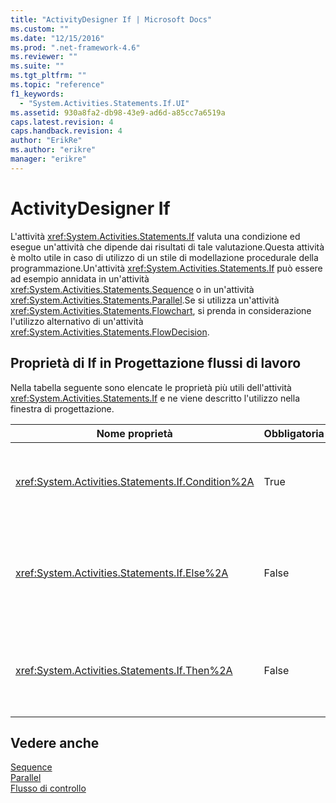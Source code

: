 ```yaml
---
title: "ActivityDesigner If | Microsoft Docs"
ms.custom: ""
ms.date: "12/15/2016"
ms.prod: ".net-framework-4.6"
ms.reviewer: ""
ms.suite: ""
ms.tgt_pltfrm: ""
ms.topic: "reference"
f1_keywords: 
  - "System.Activities.Statements.If.UI"
ms.assetid: 930a8fa2-db98-43e9-ad6d-a85cc7a6519a
caps.latest.revision: 4
caps.handback.revision: 4
author: "ErikRe"
ms.author: "erikre"
manager: "erikre"
---
```

# ActivityDesigner If
L'attività <xref:System.Activities.Statements.If> valuta una condizione ed esegue un'attività che dipende dai risultati di tale valutazione.Questa attività è molto utile in caso di utilizzo di un stile di modellazione procedurale della programmazione.Un'attività <xref:System.Activities.Statements.If> può essere ad esempio annidata in un'attività <xref:System.Activities.Statements.Sequence> o in un'attività <xref:System.Activities.Statements.Parallel>.Se si utilizza un'attività <xref:System.Activities.Statements.Flowchart>, si prenda in considerazione l'utilizzo alternativo di un'attività <xref:System.Activities.Statements.FlowDecision>.  
  
## Proprietà di If in Progettazione flussi di lavoro  
 Nella tabella seguente sono elencate le proprietà più utili dell'attività <xref:System.Activities.Statements.If> e ne viene descritto l'utilizzo nella finestra di progettazione.  
  
|Nome proprietà|Obbligatoria|Utilizzo|  
|--------------------|------------------|--------------|  
|<xref:System.Activities.Statements.If.Condition%2A>|True|La condizione che determina l'attività figlio da eseguire.Per impostare la proprietà <xref:System.Activities.Statements.If.Condition%2A>, digitare un'espressione [!INCLUDE[vbprvb](../code-quality/includes/vbprvb_md.md)] nella casella **Condition** nell'ActivityDesigner **If** oppure nella griglia delle proprietà.|  
|<xref:System.Activities.Statements.If.Else%2A>|False|L'attività da eseguire se la proprietà <xref:System.Activities.Statements.If.Condition%2A> è **false**.Per aggiungere un'attività eseguita dal ramo <xref:System.Activities.Statements.If.Else%2A>, rilasciarla dalla **Casella degli strumenti** nella casella **Else** nell'ActivityDesigner **If** con il testo di suggerimento "Rilasciare l'attività".|  
|<xref:System.Activities.Statements.If.Then%2A>|False|L'attività da eseguire se la proprietà <xref:System.Activities.Statements.If.Condition%2A> è **true**.Per aggiungere un'attività eseguita dal ramo <xref:System.Activities.Statements.If.Then%2A>, rilasciarla dalla **Casella degli strumenti** nella casella **Then** nell'ActivityDesigner **If** con il testo di suggerimento "Rilasciare l'attività".|  
  
## Vedere anche  
 [Sequence](../workflow-designer/sequence-activity-designer.md)   
 [Parallel](../workflow-designer/parallel-activity-designer.md)   
 [Flusso di controllo](../workflow-designer/control-flow-activity-designers.md)